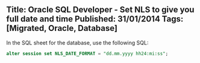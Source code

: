 Title: Oracle SQL Developer - Set NLS to give you full date and time
Published: 31/01/2014
Tags: [Migrated, Oracle, Database] 
---

In the SQL sheet for the database, use the following SQL:
```sql
alter session set NLS_DATE_FORMAT = "dd.mm.yyyy hh24:mi:ss";
```